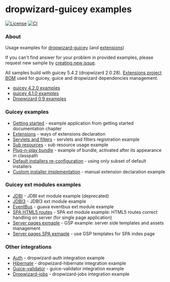 # dropwizard-guicey examples
[![License](http://img.shields.io/badge/license-MIT-blue.svg?style=flat)](http://www.opensource.org/licenses/MIT)
[![CI](https://github.com/xvik/dropwizard-guicey-examples/actions/workflows/CI.yml/badge.svg)](https://github.com/xvik/dropwizard-guicey-examples/actions/workflows/CI.yml)

### About

Usage examples for [dropwizard-guicey](https://github.com/xvik/dropwizard-guicey)
(and [extensions](https://github.com/xvik/dropwizard-guicey-ext))

If you can't find answer for your problem in provided examples, please request new sample by 
[creating new issue](https://github.com/xvik/dropwizard-guicey-examples/issues).

All samples build with guicey 5.4.2 (dropwizard 2.0.28). [Extensions project BOM](https://github.com/xvik/dropwizard-guicey-ext/tree/master/guicey-bom) 
used for guicey, guice and dropwizard dependencies management.

* [guicey 4.2.0 examples](https://github.com/xvik/dropwizard-guicey-examples/tree/4.2.0)
* [guicey 4.1.0 examples](https://github.com/xvik/dropwizard-guicey-examples/tree/4.1.0)
* [Dropwizard 0.9 examples](https://github.com/xvik/dropwizard-guicey-examples/tree/dw-0.9)

### Guicey examples

* [Getting started](core-getting-started) - example application from getting started documentation chapter
* [Extensions](core-extensions) - ways of extensions declaration 
* [Servlets and filters](core-servlets) - servlets and filters registration example
* [Sub resources](core-rest-sub-resource) - sub resource usage example
* [Plug-n-play bundle](core-bundle-plug-n-play) - example of bundle, activated after its appearance in classpath
* [Default installers re-configuration](core-installers-reset) - using only subset of default installers
* [Custom installer implementation](core-installer-custom) - manual extension declaration example

### Guicey ext modules examples

* [JDBI](ext-jdbi) - JDBI ext module example (deprecated) 
* [JDBI3](ext-jdbi3) - JDBI3 ext module example
* [EventBus](ext-eventbus) - guava eventbus ext module example
* [SPA HTML5 routes](ext-spa) - SPA ext module example: HTML5 routes correct handling on server (for single page application)
* [Server pages exmaple](ext-gsp) - GSP example: server side templates and assets management
* [Server pages SPA exmaple](ext-gsp-spa) - use GSP templates for SPA index page

### Other integrations

* [Auth](integration-auth) - dropwizard-auth integration example
* [Hibernate](integration-hibernate) - dropwizard-hibernate integration example
* [Guice-validator](integration-guice-validator) - guice-validator integration example
* [Dropwizard-jobs](integration-dropwizard-jobs) - dropwizard-jobs integration example
